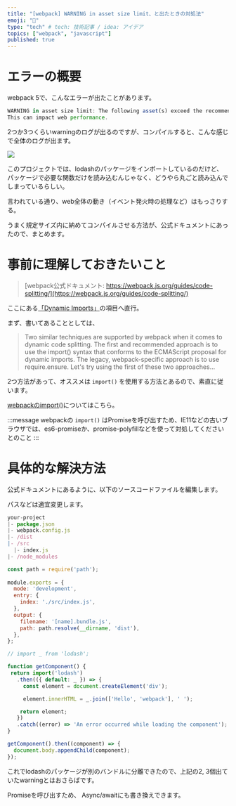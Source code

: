 ```yaml
---
title: "[webpack] WARNING in asset size limit、と出たときの対処法"
emoji: "🎍"
type: "tech" # tech: 技術記事 / idea: アイデア
topics: ["webpack", "javascript"]
published: true
---
```


# エラーの概要

webpack 5で、こんなエラーが出たことがあります。

```javascript
WARNING in asset size limit: The following asset(s) exceed the recommended size limit (97.7 KiB).
This can impact web performance.
```

2つか3つくらいwarningのログが出るのですが、コンパイルすると、こんな感じで全体のログが出ます。

![](https://storage.googleapis.com/zenn-user-upload/trop6ffot2jpqvonvy23xdtu7b8g)

このプロジェクトでは、lodashのパッケージをインポートしているのだけど、パッケージで必要な関数だけを読み込むんじゃなく、どうやら丸ごと読み込んでしまっているらしい。

言われている通り、web全体の動き（イベント発火時の処理など）はもっさりする。

うまく規定サイズ内に納めてコンパイルさせる方法が、公式ドキュメントにあったので、まとめます。

# 事前に理解しておきたいこと

> [webpack公式ドキュメント: https://webpack.js.org/guides/code-splitting/](https://webpack.js.org/guides/code-splitting/)

ここにある[「Dynamic Imports」](https://webpack.js.org/guides/code-splitting/#dynamic-imports)の項目へ直行。

まず、書いてあることとしては、

> Two similar techniques are supported by webpack when it comes to dynamic code splitting. The first and recommended approach is to use the import() syntax that conforms to the ECMAScript proposal for dynamic imports. The legacy, webpack-specific approach is to use require.ensure. Let's try using the first of these two approaches...

2つ方法があって、オススメは `import()` を使用する方法とあるので、素直に従います。

[webpackのimport()](https://webpack.js.org/api/module-methods/#import-1)についてはこちら。

:::message
webpackの `import()` はPromiseを呼び出すため、IE11などの古いブラウザでは、es6-promiseか、promise-polyfillなどを使って対処してくださいとのこと
:::

# 具体的な解決方法

公式ドキュメントにあるように、以下のソースコードファイルを編集します。

パスなどは適宜変更します。

```javascript
your-project
|- package.json
|- webpack.config.js
|- /dist
|- /src
  |- index.js
|- /node_modules
```

```javascript:webpack.config.js
const path = require('path');
 
module.exports = {
  mode: 'development',
  entry: {
    index: './src/index.js',
  },
  output: {
    filename: '[name].bundle.js',
    path: path.resolve(__dirname, 'dist'),
  },
};
```

```javascript:src/index.js
// import _ from 'lodash';

function getComponent() {
 return import('lodash')
   .then(({ default: _ }) => {
     const element = document.createElement('div');

     element.innerHTML = _.join(['Hello', 'webpack'], ' ');

    return element;
   })
   .catch((error) => 'An error occurred while loading the component');
}

getComponent().then((component) => {
  document.body.appendChild(component);
});
```

これでlodashのパッケージが別のバンドルに分離できたので、上記の2, 3個出ていたwarningとはおさらばです。

Promiseを呼び出すため、 Async/awaitにも書き換えできます。